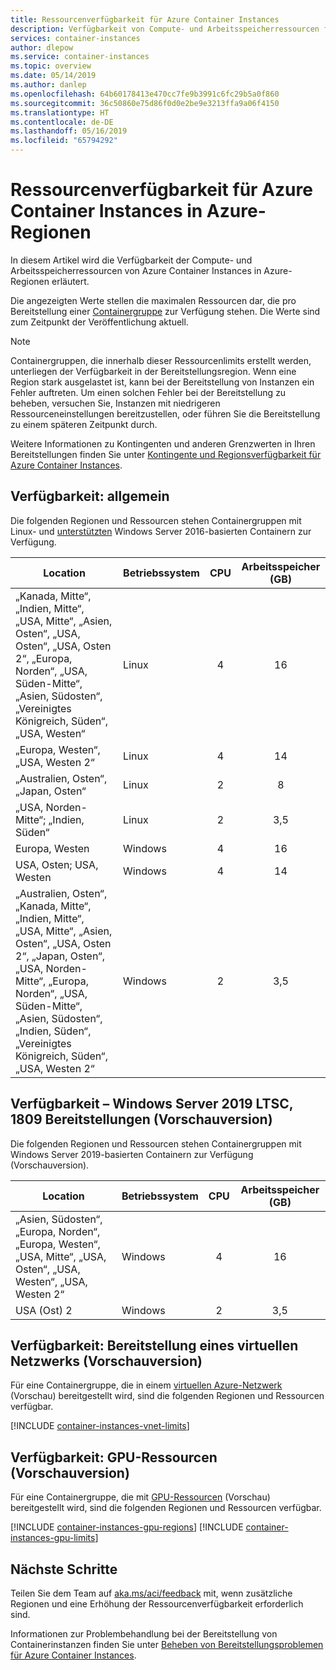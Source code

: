 ```yaml
---
title: Ressourcenverfügbarkeit für Azure Container Instances
description: Verfügbarkeit von Compute- und Arbeitsspeicherressourcen für den Azure Container Instances-Dienst in verschiedenen Azure-Regionen
services: container-instances
author: dlepow
ms.service: container-instances
ms.topic: overview
ms.date: 05/14/2019
ms.author: danlep
ms.openlocfilehash: 64b60178413e470cc7fe9b3991c6fc29b5a0f860
ms.sourcegitcommit: 36c50860e75d86f0d0e2be9e3213ffa9a06f4150
ms.translationtype: HT
ms.contentlocale: de-DE
ms.lasthandoff: 05/16/2019
ms.locfileid: "65794292"
---
```

# <a name="resource-availability-for-azure-container-instances-in-azure-regions"></a>Ressourcenverfügbarkeit für Azure Container Instances in Azure-Regionen

In diesem Artikel wird die Verfügbarkeit der Compute- und Arbeitsspeicherressourcen von Azure Container Instances in Azure-Regionen erläutert. 

Die angezeigten Werte stellen die maximalen Ressourcen dar, die pro Bereitstellung einer [Containergruppe](container-instances-container-groups.md) zur Verfügung stehen. Die Werte sind zum Zeitpunkt der Veröffentlichung aktuell. 

> [!NOTE]
> Containergruppen, die innerhalb dieser Ressourcenlimits erstellt werden, unterliegen der Verfügbarkeit in der Bereitstellungsregion. Wenn eine Region stark ausgelastet ist, kann bei der Bereitstellung von Instanzen ein Fehler auftreten. Um einen solchen Fehler bei der Bereitstellung zu beheben, versuchen Sie, Instanzen mit niedrigeren Ressourceneinstellungen bereitzustellen, oder führen Sie die Bereitstellung zu einem späteren Zeitpunkt durch.

Weitere Informationen zu Kontingenten und anderen Grenzwerten in Ihren Bereitstellungen finden Sie unter [Kontingente und Regionsverfügbarkeit für Azure Container Instances](container-instances-quotas.md).

## <a name="availability---general"></a>Verfügbarkeit: allgemein

Die folgenden Regionen und Ressourcen stehen Containergruppen mit Linux- und [unterstützten](container-instances-faq.md#what-windows-base-os-images-are-supported) Windows Server 2016-basierten Containern zur Verfügung.

| Location | Betriebssystem | CPU | Arbeitsspeicher (GB) |
| -------- | -- | :---: | :-----------: |
| „Kanada, Mitte“, „Indien, Mitte“, „USA, Mitte“, „Asien, Osten“, „USA, Osten“, „USA, Osten 2“, „Europa, Norden“, „USA, Süden-Mitte“, „Asien, Südosten“, „Vereinigtes Königreich, Süden“, „USA, Westen“ | Linux | 4 | 16 |
| „Europa, Westen“, „USA, Westen 2“ | Linux | 4 | 14 |
| „Australien, Osten“, „Japan, Osten“ | Linux | 2 | 8 |
| „USA, Norden-Mitte“; „Indien, Süden“ | Linux | 2 | 3,5 |
| Europa, Westen | Windows | 4 | 16 |
| USA, Osten; USA, Westen | Windows | 4 | 14 |
| „Australien, Osten“, „Kanada, Mitte“, „Indien, Mitte“, „USA, Mitte“, „Asien, Osten“, „USA, Osten 2“, „Japan, Osten“, „USA, Norden-Mitte“, „Europa, Norden“, „USA, Süden-Mitte“, „Asien, Südosten“, „Indien, Süden“, „Vereinigtes Königreich, Süden“, „USA, Westen 2“ | Windows | 2 | 3,5 |

## <a name="availability---windows-server-2019-ltsc-1809-deployments-preview"></a>Verfügbarkeit – Windows Server 2019 LTSC, 1809 Bereitstellungen (Vorschauversion)

Die folgenden Regionen und Ressourcen stehen Containergruppen mit Windows Server 2019-basierten Containern zur Verfügung (Vorschauversion).

| Location | Betriebssystem | CPU | Arbeitsspeicher (GB) |
| -------- | -- | :---: | :-----------: |
| „Asien, Südosten“, „Europa, Norden“, „Europa, Westen“, „USA, Mitte“, „USA, Osten“, „USA, Westen“, „USA, Westen 2“ | Windows | 4 | 16 |
| USA (Ost) 2 | Windows | 2 | 3,5 |


## <a name="availability---virtual-network-deployment-preview"></a>Verfügbarkeit: Bereitstellung eines virtuellen Netzwerks (Vorschauversion)

Für eine Containergruppe, die in einem [virtuellen Azure-Netzwerk](container-instances-vnet.md) (Vorschau) bereitgestellt wird, sind die folgenden Regionen und Ressourcen verfügbar.

[!INCLUDE [container-instances-vnet-limits](../../includes/container-instances-vnet-limits.md)]

## <a name="availability---gpu-resources-preview"></a>Verfügbarkeit: GPU-Ressourcen (Vorschauversion)

Für eine Containergruppe, die mit [GPU-Ressourcen](container-instances-gpu.md) (Vorschau) bereitgestellt wird, sind die folgenden Regionen und Ressourcen verfügbar.

[!INCLUDE [container-instances-gpu-regions](../../includes/container-instances-gpu-regions.md)]
[!INCLUDE [container-instances-gpu-limits](../../includes/container-instances-gpu-limits.md)]

## <a name="next-steps"></a>Nächste Schritte

Teilen Sie dem Team auf [aka.ms/aci/feedback](https://aka.ms/aci/feedback) mit, wenn zusätzliche Regionen und eine Erhöhung der Ressourcenverfügbarkeit erforderlich sind.

Informationen zur Problembehandlung bei der Bereitstellung von Containerinstanzen finden Sie unter [Beheben von Bereitstellungsproblemen für Azure Container Instances](container-instances-troubleshooting.md).
